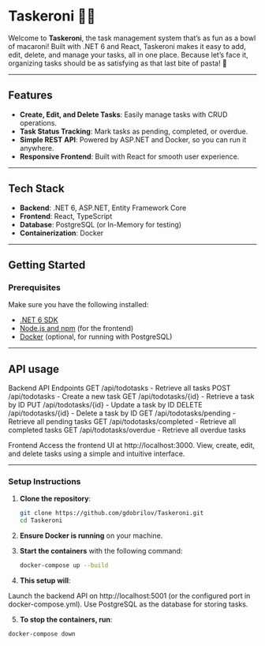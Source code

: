 # Taskeroni 📝🍝

Welcome to **Taskeroni**, the task management system that’s as fun as a bowl of macaroni! Built with .NET 6 and React, Taskeroni makes it easy to add, edit, delete, and manage your tasks, all in one place. Because let’s face it, organizing tasks should be as satisfying as that last bite of pasta! 🍲

---

## Features

- **Create, Edit, and Delete Tasks**: Easily manage tasks with CRUD operations.
- **Task Status Tracking**: Mark tasks as pending, completed, or overdue.
- **Simple REST API**: Powered by ASP.NET and Docker, so you can run it anywhere.
- **Responsive Frontend**: Built with React for smooth user experience.

---

## Tech Stack

- **Backend**: .NET 6, ASP.NET, Entity Framework Core
- **Frontend**: React, TypeScript
- **Database**: PostgreSQL (or In-Memory for testing)
- **Containerization**: Docker

---

## Getting Started

### Prerequisites

Make sure you have the following installed:

- [.NET 6 SDK](https://dotnet.microsoft.com/download/dotnet/6.0)
- [Node.js and npm](https://nodejs.org/) (for the frontend)
- [Docker](https://www.docker.com/) (optional, for running with PostgreSQL)

---

## API usage

Backend API Endpoints
GET /api/todotasks - Retrieve all tasks
POST /api/todotasks - Create a new task
GET /api/todotasks/{id} - Retrieve a task by ID
PUT /api/todotasks/{id} - Update a task by ID
DELETE /api/todotasks/{id} - Delete a task by ID
GET /api/todotasks/pending - Retrieve all pending tasks
GET /api/todotasks/completed - Retrieve all completed tasks
GET /api/todotasks/overdue - Retrieve all overdue tasks

Frontend
Access the frontend UI at http://localhost:3000.
View, create, edit, and delete tasks using a simple and intuitive interface.

---

### Setup Instructions

1. **Clone the repository**:
   ```bash
   git clone https://github.com/gdobrilov/Taskeroni.git
   cd Taskeroni

2. **Ensure Docker is running** on your machine.

3. **Start the containers** with the following command:
   ```bash
   docker-compose up --build

4. **This setup will**:

  Launch the backend API on http://localhost:5001 (or the configured port in docker-compose.yml).
  Use PostgreSQL as the database for storing tasks.

5. **To stop the containers, run**:
  ```bash
  docker-compose down
